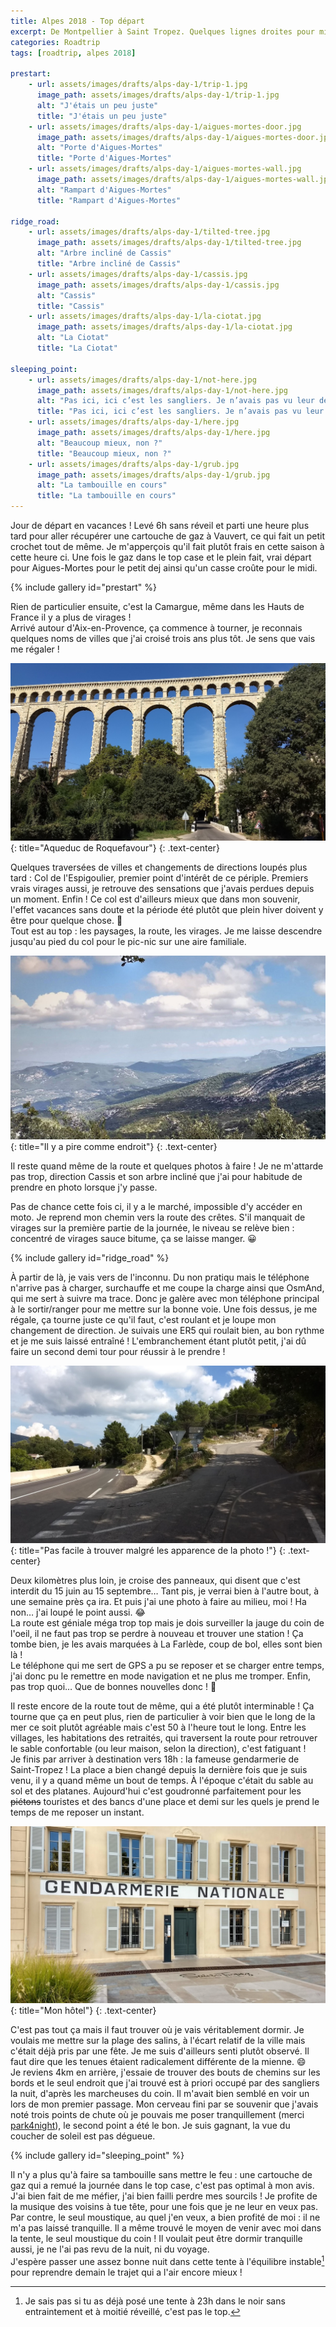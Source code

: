 ```yaml
---
title: Alpes 2018 - Top départ
excerpt: De Montpellier à Saint Tropez. Quelques lignes droites pour mieux apprécier les virages, avant de finir à la gendarmerie.
categories: Roadtrip
tags: [roadtrip, alpes 2018]

prestart:
    - url: assets/images/drafts/alps-day-1/trip-1.jpg
      image_path: assets/images/drafts/alps-day-1/trip-1.jpg
      alt: "J'étais un peu juste"
      title: "J'étais un peu juste"
    - url: assets/images/drafts/alps-day-1/aigues-mortes-door.jpg
      image_path: assets/images/drafts/alps-day-1/aigues-mortes-door.jpg
      alt: "Porte d'Aigues-Mortes"
      title: "Porte d'Aigues-Mortes"
    - url: assets/images/drafts/alps-day-1/aigues-mortes-wall.jpg
      image_path: assets/images/drafts/alps-day-1/aigues-mortes-wall.jpg
      alt: "Rampart d'Aigues-Mortes"
      title: "Rampart d'Aigues-Mortes"

ridge_road:
    - url: assets/images/drafts/alps-day-1/tilted-tree.jpg
      image_path: assets/images/drafts/alps-day-1/tilted-tree.jpg
      alt: "Arbre incliné de Cassis"
      title: "Arbre incliné de Cassis"
    - url: assets/images/drafts/alps-day-1/cassis.jpg
      image_path: assets/images/drafts/alps-day-1/cassis.jpg
      alt: "Cassis"
      title: "Cassis"
    - url: assets/images/drafts/alps-day-1/la-ciotat.jpg
      image_path: assets/images/drafts/alps-day-1/la-ciotat.jpg
      alt: "La Ciotat"
      title: "La Ciotat"

sleeping_point:
    - url: assets/images/drafts/alps-day-1/not-here.jpg
      image_path: assets/images/drafts/alps-day-1/not-here.jpg
      alt: "Pas ici, ici c’est les sangliers. Je n’avais pas vu leur déjeuner derrière la moto"
      title: "Pas ici, ici c’est les sangliers. Je n’avais pas vu leur déjeuner derrière la moto"
    - url: assets/images/drafts/alps-day-1/here.jpg
      image_path: assets/images/drafts/alps-day-1/here.jpg
      alt: "Beaucoup mieux, non ?"
      title: "Beaucoup mieux, non ?"
    - url: assets/images/drafts/alps-day-1/grub.jpg
      image_path: assets/images/drafts/alps-day-1/grub.jpg
      alt: "La tambouille en cours"
      title: "La tambouille en cours"
---
```


Jour de départ en vacances ! Levé 6h sans réveil et parti une heure plus tard pour aller récupérer une cartouche de gaz à Vauvert, ce qui fait un petit crochet tout de même. Je m'apperçois qu'il fait plutôt frais en cette saison à cette heure ci. Une fois le gaz dans le top case et le plein fait, vrai départ pour Aigues-Mortes pour le petit dej ainsi qu'un casse croûte pour le midi.

{% include gallery id="prestart" %}

Rien de particulier ensuite, c'est la Camargue, même dans les Hauts de France il y a plus de virages !<br>
Arrivé autour d'Aix-en-Provence, ça commence à tourner, je reconnais quelques noms de villes que j'ai croisé trois ans plus tôt. Je sens que vais me régaler !

[![Aqueduc de Roquefavour](/assets/images/drafts/alps-day-1/aqueduc-roquefavour.jpg)](/assets/images/drafts/alps-day-1/aqueduc-roquefavour.jpg){: title="Aqueduc de Roquefavour"}
{: .text-center}

Quelques traversées de villes et changements de directions loupés plus tard : Col de l'Espigoulier, premier point d'intérêt de ce périple. Premiers vrais virages aussi, je retrouve des sensations que j'avais perdues depuis un moment. Enfin ! Ce col est d'ailleurs mieux que dans mon souvenir, l'effet vacances sans doute et la période été plutôt que plein hiver doivent y être pour quelque chose. &#128578; <!-- slightly smiling face --><br>
Tout est au top : les paysages, la route, les virages. Je me laisse descendre jusqu'au pied du col pour le pic-nic sur une aire familiale.

[![Col de l'Espigoulier](/assets/images/drafts/alps-day-1/espigoulier-preview.jpg)](/assets/images/drafts/alps-day-1/espigoulier-panoramique.jpg){: title="Il y a pire comme endroit"}
{: .text-center}

Il reste quand même de la route et quelques photos à faire ! Je ne m'attarde pas trop, direction Cassis et son arbre incliné que j'ai pour habitude de prendre en photo lorsque j'y passe.

Pas de chance cette fois ci, il y a le marché, impossible d'y accéder en moto. Je reprend mon chemin vers la route des crêtes. S'il manquait de virages sur la première partie de la journée, le niveau se relève bien : concentré de virages sauce bitume, ça se laisse manger. &#128512; <!-- :grinning: -->

{% include gallery id="ridge_road" %}

À partir de là, je vais vers de l'inconnu. Du non pratiqu mais le téléphone n'arrive pas à charger, surchauffe et  me coupe la charge ainsi que OsmAnd, qui me sert à suivre ma trace. Donc je galère avec mon téléphone principal à le sortir/ranger pour me mettre sur la bonne voie. Une fois dessus, je me régale, ça tourne juste ce qu'il faut, c'est roulant et je loupe mon changement de direction. Je suivais une ER5 qui roulait bien, au bon rythme et je me suis laissé entraîné ! L'embranchement étant plutôt petit, j'ai dû faire un second demi tour pour réussir à le prendre !

[![Embranchement difficile à trouver](/assets/images/drafts/alps-day-1/hard-junction.jpg)](/assets/images/drafts/alps-day-1/hard-junction.jpg){: title="Pas facile à trouver malgré les apparence de la photo !"}
{: .text-center}

Deux kilomètres plus loin, je croise des panneaux, qui disent que c'est interdit du 15 juin au 15 septembre… Tant pis, je verrai bien à l'autre bout, à une semaine près ça ira. Et puis j'ai une photo à faire au milieu, moi ! Ha non… j'ai loupé le point aussi. &#128514; <!-- :joy: --><br>
La route est géniale méga trop top mais je dois surveiller la jauge du coin de l'oeil, il ne faut pas trop se perdre à nouveau et trouver une station ! Ça tombe bien, je les avais marquées à La Farlède, coup de bol, elles sont bien là !<br>
Le téléphone qui me sert de GPS a pu se reposer et se charger entre temps, j'ai donc pu le remettre en mode navigation et ne plus me tromper. Enfin, pas trop quoi… Que de bonnes nouvelles donc ! &#128578; <!-- slightly smiling face -->

Il reste encore de la route tout de même, qui a été plutôt interminable ! Ça tourne que ça en peut plus, rien de particulier à voir bien que le long de la mer ce soit plutôt agréable mais c'est 50 à l'heure tout le long. Entre les villages, les habitations des retraités, qui traversent la route pour retrouver le sable confortable (ou leur maison, selon la direction), c'est fatiguant !<br>
Je finis par arriver à destination vers 18h : la fameuse gendarmerie de Saint-Tropez ! La place a bien changé depuis la dernière fois que je suis venu, il y a quand même un bout de temps. À l'époque c'était du sable au sol et des platanes. Aujourd'hui c'est goudronné parfaitement pour les ~~piétons~~ touristes et des bancs d'une place et demi sur les quels je prend le temps de me reposer un instant.

[![Gendarmerie de Saint-Tropez](/assets/images/drafts/alps-day-1/hotel-saint-tropez.jpg)](/assets/images/drafts/alps-day-1/hotel-saint-tropez.jpg){: title="Mon hôtel"}
{: .text-center}

C'est pas tout ça mais il faut trouver où je vais véritablement dormir. Je voulais me mettre sur la plage des salins, à l'écart relatif de la ville mais c'était déjà pris par une fête. Je me suis d'ailleurs senti plutôt observé. Il faut dire que les tenues étaient radicalement différente de la mienne. &#128516; <!-- grinning face with smiling eyes --><br>
Je reviens 4km en arrière, j'essaie de trouver des bouts de chemins sur les bords et le seul endroit que j'ai trouvé est à priori occupé par des sangliers la nuit, d'après les marcheuses du coin. Il m'avait bien semblé en voir un lors de mon premier passage. Mon cerveau fini par se souvenir que j'avais noté trois points de chute où je pouvais me poser tranquillement (merci [park4night](https://park4night.com)), le second point a été le bon. Je suis gagnant, la vue du coucher de soleil est pas dégueue.

{% include gallery id="sleeping_point" %}

Il n'y a plus qu'à faire sa tambouille sans mettre le feu : une cartouche de gaz qui a remué la journée dans le top case, c'est pas optimal à mon avis. J'ai bien fait de me méfier, j'ai bien failli perdre mes sourcils ! Je profite de la musique des voisins à tue tête, pour une fois que je ne leur en veux pas.<br>
Par contre, le seul moustique, au quel j'en veux, a bien profité de moi : il ne m'a pas laissé tranquille. Il a même trouvé le moyen de venir avec moi dans la tente, le seul moustique du coin ! Il voulait peut être dormir tranquille aussi, je ne l'ai pas revu de la nuit, ni du voyage.<br>
J'espère passer une assez bonne nuit dans cette tente à l'équilibre instable[^1] pour reprendre demain le trajet qui a l'air encore mieux !

[^1]: Je sais pas si tu as déjà posé une tente à 23h dans le noir sans entraintement et à moitié réveillé, c'est pas le top.

<!-- 08/09/2018, levé 6h, départ 7h, odo 72279 -->

<!-- Détour par Vauvert pour récupérer une cartouche de gaz. Plutôt frais à cette heure -->

<!-- Vrai départ vers les 8h pour Aiges Morte pour petit dej et casse croûte -->

<!-- 9h30 Camargue Ennuyeuse. Grosse ligne droite jusqu'autour d'Aix en Provence : ça commence à tourner gentiment et je retrouve quelques noms de villes rencontrés il y a trois ans. -->

<!-- Quelques traversées de villes et changements de directions loupés plus tard : Col de l'Espigoulier, premier point
du road, premiers vrais virages et je retrouve des sensations perdues depuis un moment.
Beaux paysages quelques photos, beaucoup de cyclistes et de virages. Pause de midi dans les temps au pied du col.
Je me fais manger par un insecte inconnu, départ immédiat pour la suite ! -->

<!-- Pause de midi express. Retour sur la moto, il y a quelques photos à prendre ! -->

<!-- Direction Cassis et son arbre incliné que j'ai pour habitude de prendre en photo lorsque j'y passe. Pas de chance, marché, accès impossible en moto. On continue par la route des crêtes et quelques photos supplémentaires déjà acquises lors de précédents passages.
Croisé un groupe de motards qui n'ont pas suivi. Je galère un peu à trouver le chemin cale le telo fait GPS et batterie ne veut pas charger + surchauffe… arrêts multiples pour check l'itinéraire, un peu chiant. -->
<!-- Une fois sur la route, je me régale mais trop de photos à prendre. Je loupe mon changement de direction parce que je suivais une er5 qui roulait bien, route sympa et hypnotisé. Demi tour et on repars jusqu'à louper de nouveau… retour et effectivement, difficile à voir l'embrenchement ! et 2km plus loin on me dit interdit du 15/06 au 15/09. On est le 8, ça passe ! J'avais une photo à faire sur la route mais je l'ai loupée aussi… Tant pis, la route est géniale ! Mas attention, il faut faire le plein et donc pas trop se perdre. C'est ce qui s'est passé jusqu'à la fin puisque tel OK donc GPS activé. -->

<!-- En se rapprochant de Saint Tropez par la côte, on comprend sa douleur… ça tourne que ça en peut plus mais 50km/h parce que habitation les retraités du coin qui traversent la route pour retrouevr le sable confortable (ou leur maison, selon la direction). -->

<!-- Arrivée Saint Tropez 18h environ photo Gendarmerie, ça a changé depuis le sable de la première fois. Jolie place et bel hotel avec portier, voituriers, pompiers. Je vais voir où je voulais dormir : plage des salins mais dîner. -->
<!-- Sur le chemin, emplacement abrité mais sanglier d'après des randonneuse et il m'a semblé en apercevoir un. Après vérifications des autres points de chute que j'avais trouvé, le second m'a l'air d'aller. J'avais oublié le troisième qui était proche de la plage également, dommage. Une autre fois ? Lever de soleil ? -->

<!-- Tambouille, failli foutre le feu, duvet à l'arrache, on verra demain pour douche. Musqiue des voisins. -->

<!-- Moustique qui pique, on met la tente à l'arrache, le moustique rentre. Je le laisse tranquille, il me laisse tranquille. Je ne l'ai jamais revu. -->

<!-- 20h30 au point de chute, 22h dodo, odo 72787 -->
